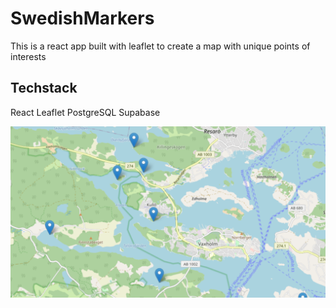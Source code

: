 # SwedishMarkers

This is a react app built with leaflet to create a map with unique points of interests

## Techstack
React
Leaflet
PostgreSQL
Supabase

<img src="screenshot.png" alt="Screenshot" title="Screenshot">
